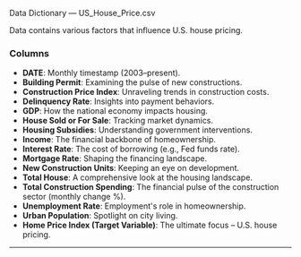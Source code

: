 Data Dictionary — US_House_Price.csv

Data contains various factors that influence U.S. house pricing.  

### Columns

- **DATE**: Monthly timestamp (2003–present).
- **Building Permit**: Examining the pulse of new constructions.
- **Construction Price Index**: Unraveling trends in construction costs.
- **Delinquency Rate**: Insights into payment behaviors.
- **GDP**: How the national economy impacts housing.
- **House Sold or For Sale**: Tracking market dynamics.
- **Housing Subsidies**: Understanding government interventions.
- **Income**: The financial backbone of homeownership.
- **Interest Rate**: The cost of borrowing (e.g., Fed funds rate).
- **Mortgage Rate**: Shaping the financing landscape.
- **New Construction Units**: Keeping an eye on development.
- **Total House**: A comprehensive look at the housing landscape.
- **Total Construction Spending**: The financial pulse of the construction sector (monthly change %).
- **Unemployment Rate**: Employment's role in homeownership.
- **Urban Population**: Spotlight on city living.
- **Home Price Index (Target Variable)**: The ultimate focus – U.S. house pricing.

---